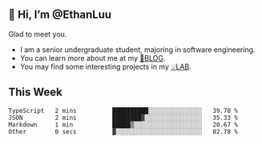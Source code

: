 ## 👋 Hi, I’m @EthanLuu

Glad to meet you.

- I am a senior undergraduate student, majoring in software engineering.
- You can learn more about me at my [📝BLOG](https://blog.ethanloo.cn).
- You may find some interesting projects in my [💡LAB](https://lab.ethanloo.cn).

## This Week
<!--START_SECTION:waka-->

```text
TypeScript   2 mins          ██████████░░░░░░░░░░░░░░░   39.78 %
JSON         2 mins          ████████▓░░░░░░░░░░░░░░░░   35.33 %
Markdown     1 min           █████▒░░░░░░░░░░░░░░░░░░░   20.67 %
Other        0 secs          ▓░░░░░░░░░░░░░░░░░░░░░░░░   02.78 %
```

<!--END_SECTION:waka-->
